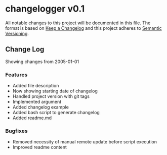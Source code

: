 # changelogger v0.1
All notable changes to this project will be documented in this file. The format is based on [Keep a Changelog](https://keepachangelog.com/en/1.1.0/) and this project adheres to [Semantic Versioning](https://semver.org/).

## Change Log
Showing changes from 2005-01-01

### Features
- Added file description
- Now showing starting date of changelog
- Handled project version with git tags
- Implemented  argument
- Added changelog example
- Added bash script to generate changelog
- Added readme.md

### Bugfixes
- Removed necessity of manual remote update before script execution
- Improved readme content
